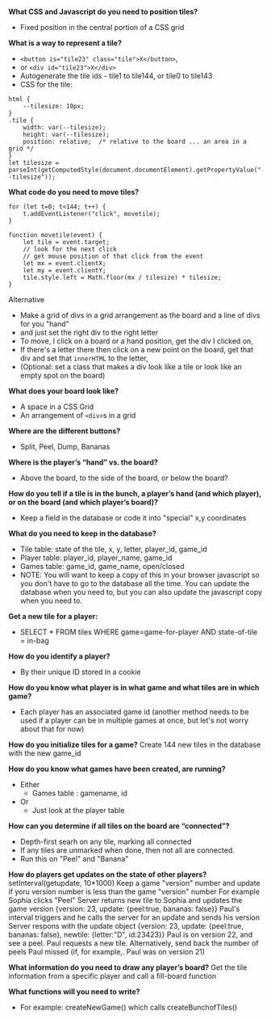**What CSS and Javascript do you need to position tiles?**
  - Fixed position in the central portion of a CSS grid

**What is a way to represent a tile?**
- `<button is="tile23" class="tile">X</button>`,
- or `<div id="tile23">X</div>`
- Autogenerate the tile ids - tile1 to tile144, or tile0 to tile143
- CSS for the tile:
```
html {
    --tilesize: 10px;
}
.tile {
    width: var(--tilesize);
    height: var(--tilesize);
    position: relative;  /* relative to the board ... an area in a grid */
}
let tilesize = parseInt(getComputedStyle(document.documentElement).getPropertyValue("--tilesize"));
```

**What code do you need to move tiles?**
```
for (let t=0; t<144; t++) {
    t.addEventListener("click", movetile);
}

function movetile(event) {
    let tile = event.target;
    // look for the next click
    // get mouse position of that click from the event
    let mx = event.clientX;
    let my = event.clientY;
    tile.style.left = Math.floor(mx / tilesize) * tilesize;
}
```
Alternative
 - Make a grid of divs in a grid arrangement as the board
and a line of divs for you "hand"
 - and just set the right div to the right letter
 - To move, I click on a board or a hand position,
   get the div I clicked on,
 - If there's a letter there then click on a new point on the board,
   get that div and set that `innerHTML` to the letter,
- (Optional: set a class that makes a div look like a tile
or look like an empty spot on the board)


**What does your board look like?**
 - A space in a CSS Grid
 - An arrangement of `<div>`s in a grid

**Where are the different buttons?**
 - Split, Peel, Dump, Bananas

**Where is the player’s “hand” vs. the board?**
  - Above the board, to the side of the board, or below the board?

**How do you tell if a tile is in the bunch, a player’s hand (and which player), or on the board (and which player’s board)?**
  - Keep a field in the database or code it into "special" x,y coordinates

**What do you need to keep in the database?**
  - Tile table: state of the tile, x, y, letter, player_id, game_id
  - Player table: player_id, player_name, game_id
  - Games table: game_id, game_name, open/closed
  - NOTE: You will want to keep a copy of this in your browser javascript so you
  don't have to go to the database all the time. You can update the database
  when you need to, but you can also update the javascript copy when you need to.

**Get a new tile for a player:**
  - SELECT * FROM tiles WHERE game=game-for-player AND state-of-tile = in-bag

**How do you identify a player?**
  - By their unique ID stored in a cookie

**How do you know what player is in what game and what tiles are in which game?**
  - Each player has an associated game id (another method needs to be used if a player can be in multiple games at once, but let's not worry about that for now)

**How do you initialize tiles for a game?**
Create 144 new tiles in the database with the new game_id

**How do you know what games have been created, are running?**
  - Either
    - Games table : gamename, id
  - Or
    - Just look at the player table

**How can you determine if all tiles on the board are “connected”?**
  - Depth-first searh on any tile, marking all connected
  - If any tiles are unmarked when done, then not all are connected.
  - Run this on "Peel" and "Banana"

**How do players get updates on the state of other players?**
setInterval(getupdate, 10*1000)
Keep a game "version" number and update if yoru version number is less than the game "version" number
For example
Sophia clicks "Peel"
Server returns new tile to Sophia and updates the game version
{version: 23, update: {peel:true, bananas: false}}
Paul's interval triggers and he calls the server for an update and sends his version
Server respons with the update object
{version: 23, update: {peel:true, bananas: false}, newtile: {letter:"D", id:23423}}
Paul is on version 22, and see a peel. Paul requests a new tile.
Alternatively, send back the number of peels Paul missed (if, for example,. Paul was on version 21)

**What information do you need to draw any player’s board?**
Get the tile information from a specific player and call a fill-board function

**What functions will you need to write?**
  - For example: createNewGame() which calls createBunchofTiles()
